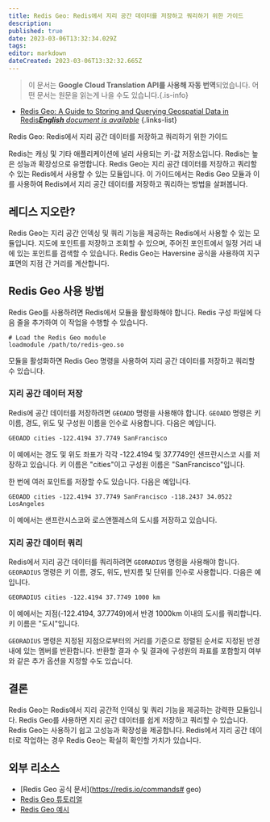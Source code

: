 ```yaml
---
title: Redis Geo: Redis에서 지리 공간 데이터를 저장하고 쿼리하기 위한 가이드
description: 
published: true
date: 2023-03-06T13:32:34.029Z
tags: 
editor: markdown
dateCreated: 2023-03-06T13:32:32.665Z
---
```


> 이 문서는 **Google Cloud Translation API를 사용해 자동 번역**되었습니다.
어떤 문서는 원문을 읽는게 나을 수도 있습니다.{.is-info}



- [Redis Geo: A Guide to Storing and Querying Geospatial Data in Redis***English** document is available*](/en/Knowledge-base/NoSQL/redis-geo-a-guide-to-storing-and-querying-geospatial-data-in-redis)
{.links-list}

Redis Geo: Redis에서 지리 공간 데이터를 저장하고 쿼리하기 위한 가이드

Redis는 캐싱 및 기타 애플리케이션에 널리 사용되는 키-값 저장소입니다. Redis는 높은 성능과 확장성으로 유명합니다. Redis Geo는 지리 공간 데이터를 저장하고 쿼리할 수 있는 Redis에서 사용할 수 있는 모듈입니다. 이 가이드에서는 Redis Geo 모듈과 이를 사용하여 Redis에서 지리 공간 데이터를 저장하고 쿼리하는 방법을 살펴봅니다.

## 레디스 지오란?

Redis Geo는 지리 공간 인덱싱 및 쿼리 기능을 제공하는 Redis에서 사용할 수 있는 모듈입니다. 지도에 포인트를 저장하고 조회할 수 있으며, 주어진 포인트에서 일정 거리 내에 있는 포인트를 검색할 수 있습니다. Redis Geo는 Haversine 공식을 사용하여 지구 표면의 지점 간 거리를 계산합니다.

## Redis Geo 사용 방법

Redis Geo를 사용하려면 Redis에서 모듈을 활성화해야 합니다. Redis 구성 파일에 다음 줄을 추가하여 이 작업을 수행할 수 있습니다.

```
# Load the Redis Geo module
loadmodule /path/to/redis-geo.so
```

모듈을 활성화하면 Redis Geo 명령을 사용하여 지리 공간 데이터를 저장하고 쿼리할 수 있습니다.

### 지리 공간 데이터 저장

Redis에 공간 데이터를 저장하려면 `GEOADD` 명령을 사용해야 합니다. `GEOADD` 명령은 키 이름, 경도, 위도 및 구성원 이름을 인수로 사용합니다. 다음은 예입니다.

```redis
GEOADD cities -122.4194 37.7749 SanFrancisco
```

이 예에서는 경도 및 위도 좌표가 각각 -122.4194 및 37.7749인 샌프란시스코 시를 저장하고 있습니다. 키 이름은 "cities"이고 구성원 이름은 "SanFrancisco"입니다.

한 번에 여러 포인트를 저장할 수도 있습니다. 다음은 예입니다.

```redis
GEOADD cities -122.4194 37.7749 SanFrancisco -118.2437 34.0522 LosAngeles
```

이 예에서는 샌프란시스코와 로스앤젤레스의 도시를 저장하고 있습니다.

### 지리 공간 데이터 쿼리

Redis에서 지리 공간 데이터를 쿼리하려면 `GEORADIUS` 명령을 사용해야 합니다. `GEORADIUS` 명령은 키 이름, 경도, 위도, 반지름 및 단위를 인수로 사용합니다. 다음은 예입니다.

```redis
GEORADIUS cities -122.4194 37.7749 1000 km
```

이 예에서는 지점(-122.4194, 37.7749)에서 반경 1000km 이내의 도시를 쿼리합니다. 키 이름은 "도시"입니다.

`GEORADIUS` 명령은 지정된 지점으로부터의 거리를 기준으로 정렬된 순서로 지정된 반경 내에 있는 멤버를 반환합니다. 반환할 결과 수 및 결과에 구성원의 좌표를 포함할지 여부와 같은 추가 옵션을 지정할 수도 있습니다.

## 결론

Redis Geo는 Redis에서 지리 공간적 인덱싱 및 쿼리 기능을 제공하는 강력한 모듈입니다. Redis Geo를 사용하면 지리 공간 데이터를 쉽게 저장하고 쿼리할 수 있습니다. Redis Geo는 사용하기 쉽고 고성능과 확장성을 제공합니다. Redis에서 지리 공간 데이터로 작업하는 경우 Redis Geo는 확실히 확인할 가치가 있습니다.

## 외부 리소스

- [Redis Geo 공식 문서](https://redis.io/commands# geo)
- [Redis Geo 튜토리얼](https://www.tutorialspoint.com/redis/redis_geo.htm)
- [Redis Geo 예시](https://github.com/RedisLabs/redis-geo)